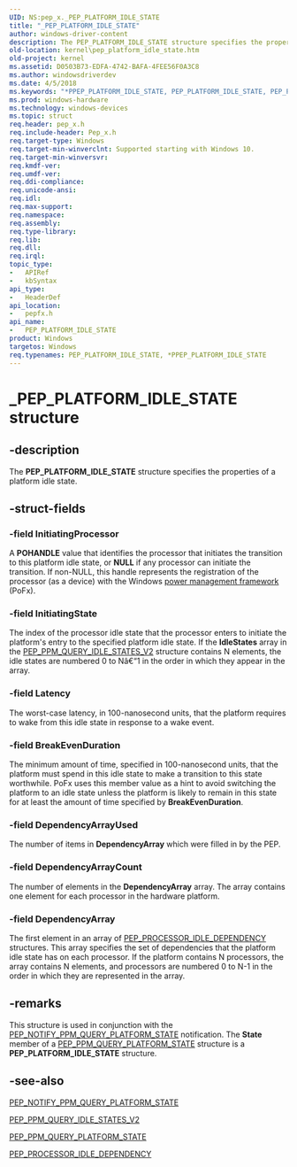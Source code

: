 ```yaml
---
UID: NS:pep_x._PEP_PLATFORM_IDLE_STATE
title: "_PEP_PLATFORM_IDLE_STATE"
author: windows-driver-content
description: The PEP_PLATFORM_IDLE_STATE structure specifies the properties of a platform idle state.
old-location: kernel\pep_platform_idle_state.htm
old-project: kernel
ms.assetid: D0503B73-EDFA-4742-BAFA-4FEE56F0A3C8
ms.author: windowsdriverdev
ms.date: 4/5/2018
ms.keywords: "*PPEP_PLATFORM_IDLE_STATE, PEP_PLATFORM_IDLE_STATE, PEP_PLATFORM_IDLE_STATE structure [Kernel-Mode Driver Architecture], PPEP_PLATFORM_IDLE_STATE, PPEP_PLATFORM_IDLE_STATE structure pointer [Kernel-Mode Driver Architecture], _PEP_PLATFORM_IDLE_STATE, kernel.pep_platform_idle_state, pepfx/PEP_PLATFORM_IDLE_STATE, pepfx/PPEP_PLATFORM_IDLE_STATE"
ms.prod: windows-hardware
ms.technology: windows-devices
ms.topic: struct
req.header: pep_x.h
req.include-header: Pep_x.h
req.target-type: Windows
req.target-min-winverclnt: Supported starting with Windows 10.
req.target-min-winversvr: 
req.kmdf-ver: 
req.umdf-ver: 
req.ddi-compliance: 
req.unicode-ansi: 
req.idl: 
req.max-support: 
req.namespace: 
req.assembly: 
req.type-library: 
req.lib: 
req.dll: 
req.irql: 
topic_type:
-	APIRef
-	kbSyntax
api_type:
-	HeaderDef
api_location:
-	pepfx.h
api_name:
-	PEP_PLATFORM_IDLE_STATE
product: Windows
targetos: Windows
req.typenames: PEP_PLATFORM_IDLE_STATE, *PPEP_PLATFORM_IDLE_STATE
---
```


# _PEP_PLATFORM_IDLE_STATE structure


## -description


The <b>PEP_PLATFORM_IDLE_STATE</b> structure specifies the properties of a platform idle state.


## -struct-fields




### -field InitiatingProcessor

A <b>POHANDLE</b> value that identifies the processor that initiates the transition to this platform idle state, or <b>NULL</b> if any processor can initiate the transition. If non-NULL, this handle represents the registration of the processor (as a device) with the Windows <a href="https://msdn.microsoft.com/B08F8ABF-FD43-434C-A345-337FBB799D9B">power management framework</a> (PoFx).


### -field InitiatingState

The index of the processor idle state that the processor enters to initiate the platform's entry to the specified platform idle state. If the <b>IdleStates</b> array in the <a href="https://msdn.microsoft.com/library/windows/hardware/mt186824">PEP_PPM_QUERY_IDLE_STATES_V2</a> structure contains N elements, the idle states are numbered 0 to Nâ€“1 in the order in which they appear in the array.


### -field Latency

The worst-case latency, in 100-nanosecond units, that the platform requires to wake from this idle state in response to a wake event.


### -field BreakEvenDuration

The minimum amount of time, specified in 100-nanosecond units, that the platform must spend in this idle state to make a transition to this state worthwhile. PoFx uses this member value as a hint to avoid switching the platform to an idle state unless the platform is likely to remain in this state for at least the amount of time specified by <b>BreakEvenDuration</b>.




### -field DependencyArrayUsed

The number of items in <b>DependencyArray</b> which were filled in by the PEP.


### -field DependencyArrayCount

The number of elements in the <b>DependencyArray</b> array. The array contains one element for each processor in the hardware platform.


### -field DependencyArray

The first element in an array of <a href="https://msdn.microsoft.com/library/windows/hardware/mt186834">PEP_PROCESSOR_IDLE_DEPENDENCY</a> structures. This array specifies the set of dependencies that the platform idle state has on each processor. If the platform contains N processors, the array contains N elements, and processors are numbered 0 to N-1 in the order in which they are represented in the array.


## -remarks



This structure is used in conjunction with the <a href="https://msdn.microsoft.com/en-us/library/windows/hardware/mt186826">PEP_NOTIFY_PPM_QUERY_PLATFORM_STATE</a> notification. The <b>State</b> member of a <a href="https://msdn.microsoft.com/library/windows/hardware/mt186826">PEP_PPM_QUERY_PLATFORM_STATE</a> structure is a <b>PEP_PLATFORM_IDLE_STATE</b> structure.




## -see-also




<a href="https://msdn.microsoft.com/en-us/library/windows/hardware/mt186826">PEP_NOTIFY_PPM_QUERY_PLATFORM_STATE</a>



<a href="https://msdn.microsoft.com/library/windows/hardware/mt186824">PEP_PPM_QUERY_IDLE_STATES_V2</a>



<a href="https://msdn.microsoft.com/library/windows/hardware/mt186826">PEP_PPM_QUERY_PLATFORM_STATE</a>



<a href="https://msdn.microsoft.com/library/windows/hardware/mt186834">PEP_PROCESSOR_IDLE_DEPENDENCY</a>
 

 

